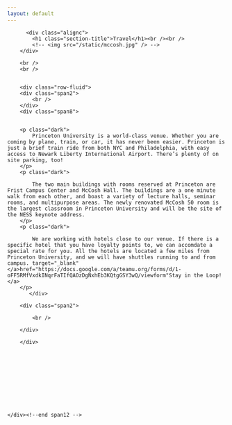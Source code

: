 ```yaml
---
layout: default
---
```


<section class="slice color1" id="team">
    <div class="about-bkg mutualWrap">
    <div class="container">
      <div class="row">
        <div class="span12">

          <div class="alignc">
            <h1 class="section-title">Travel</h1><br /><br />
            <!-- <img src="/static/mccosh.jpg" /> -->
        </div>

        <br />
        <br />


        <div class="row-fluid">
        <div class="span2">
            <br />
        </div>
        <div class="span8">

            
        <p class="dark">
            Princeton University is a world-class venue. Whether you are coming by plane, train, or car, it has never been easier. Princeton is just a brief train ride from both NYC and Philadelphia, with easy access to Newark Liberty International Airport. There’s plenty of on site parking, too!
        </p>
        <p class="dark">

            The two main buildings with rooms reserved at Princeton are Frist Campus Center and McCosh Hall. The buildings are a one minute walk from each other, and boast a variety of lecture halls, seminar rooms, and multipurpose areas. The newly renovated McCosh 50 room is the largest classroom in Princeton University and will be the site of the NESS keynote address. 
        </p>
        <p class="dark">

            We are working with hotels close to our venue. If there is a specific hotel that you have loyalty points to, we can accomdate a special rate for you. All the hotels are located a few miles from Princeton University, and we will have shuttles running to and from campus. target="_blank"</a>href="https://docs.google.com/a/teamu.org/forms/d/1-oFF5RMfVxdkINqrFaTIfQAOzDgNxhEb3KQtgGSY3wQ/viewform"Stay in the Loop!</a>
        </p>
           </div>

        <div class="span2">

            <br />

        </div>

        </div>



        



        



    </div><!--end span12 -->

</div><!--end row -->



</div><!--end container -->

</div><!--end about-bkg-->

</section>
